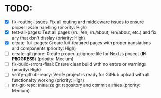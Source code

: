 # TODO:

- [x] fix-routing-issues: Fix all routing and middleware issues to ensure proper locale handling (priority: High)
- [x] test-all-pages: Test all pages (/ru, /en, /ru/about, /en/about, etc.) and fix any that don't display (priority: High)
- [x] create-full-pages: Create full-featured pages with proper translations and components (priority: High)
- [ ] create-gitignore: Create proper .gitignore file for Next.js project (**IN PROGRESS**) (priority: Medium)
- [ ] fix-build-errors-final: Ensure clean build with no errors or warnings (priority: High)
- [ ] verify-github-ready: Verify project is ready for GitHub upload with all functionality working (priority: High)
- [ ] init-git-repo: Initialize git repository and commit all files (priority: Medium)
